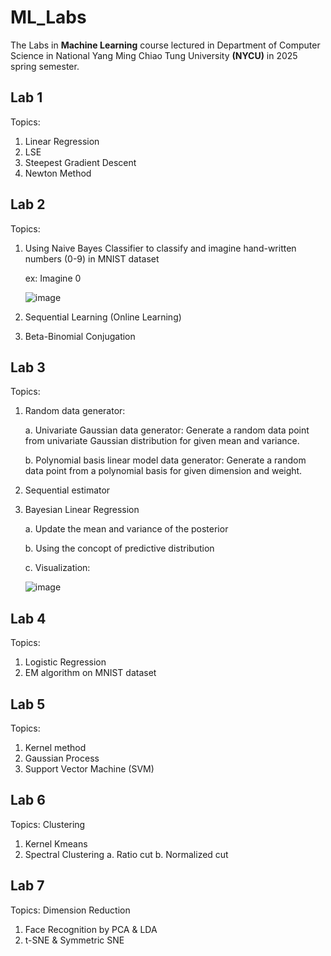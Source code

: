 # ML_Labs
The Labs in **Machine Learning** course lectured in Department of Computer Science in National Yang Ming Chiao Tung University **(NYCU)** in 2025 spring semester.
## Lab 1
Topics: 
1. Linear Regression
2. LSE
3. Steepest Gradient Descent
4. Newton Method

## Lab 2
Topics:
1. Using Naive Bayes Classifier to classify and imagine hand-written numbers (0-9) in MNIST dataset

     ex: Imagine 0

      ![image](https://github.com/user-attachments/assets/e48d4799-3a3a-49f5-b3fd-b8e176db4272)

2. Sequential Learning (Online Learning)
3. Beta-Binomial Conjugation

## Lab 3
Topics:
1. Random data generator:

   a. Univariate Gaussian data generator: Generate a random data point from univariate Gaussian distribution for given mean and variance.
   
   b. Polynomial basis linear model data generator: Generate a random data point from a polynomial basis for given dimension and weight.
   
2. Sequential estimator
3. Bayesian Linear Regression
   
   a. Update the mean and variance of the posterior
   
   b. Using the concopt of predictive distribution
   
   c. Visualization:
   
   ![image](https://github.com/user-attachments/assets/23463244-614e-404e-81f5-5aeef85a2949)

## Lab 4
Topics:
1. Logistic Regression
2. EM algorithm on MNIST dataset

## Lab 5
Topics:
1. Kernel method
2. Gaussian Process
3. Support Vector Machine (SVM)

## Lab 6
Topics: Clustering
1. Kernel Kmeans
2. Spectral Clustering
   a. Ratio cut
   b. Normalized cut

## Lab 7
Topics: Dimension Reduction
1. Face Recognition by PCA & LDA
2. t-SNE & Symmetric SNE


   
